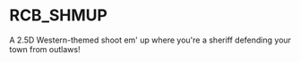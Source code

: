 # RCB_SHMUP
A 2.5D Western-themed shoot em' up where you're a sheriff defending your town from outlaws!
